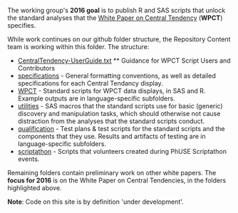 The working group's **2016 goal** is to publish R and SAS scripts that unlock the standard analyses that the [White Paper on Central Tendency](http://www.phusewiki.org/wiki/images/4/48/CSS_WhitePaper_CentralTendency_v1.0.pdf) (**WPCT**) specifies.

While work continues on our github folder structure, the Repository Content team is working within this folder. The structure:
* [CentralTendency-UserGuide.txt](https://github.com/phuse-org/phuse-scripts/blob/master/whitepapers/CentralTendency-UserGuide.txt)
** Guidance for WPCT Script Users and Contributors
* [specifications](https://github.com/phuse-org/phuse-scripts/tree/master/whitepapers/specification) - General formatting conventions, as well as detailed specifications for each Central Tendancy display.
* [WPCT](https://github.com/phuse-org/phuse-scripts/tree/master/whitepapers/WPCT) - Standard scripts for WPCT data displays, in SAS and R. Example outputs are in language-specific subfolders.
* [utilities](https://github.com/phuse-org/phuse-scripts/tree/master/whitepapers/utilities) - SAS macros that the standard scripts use for basic (generic) discovery and manipulation tasks, which should otherwise not cause distraction from the analyses that the standard scripts conduct.
* [qualification](https://github.com/phuse-org/phuse-scripts/tree/master/whitepapers/qualification) - Test plans & test scripts for the standard scripts and the components that they use. Results and artifacts of testing are in language-specific subfolders.
* [scriptathon](https://github.com/phuse-org/phuse-scripts/tree/master/whitepapers/scriptathon) - Scripts that volunteers created during PhUSE Scriptathon events.

Remaining folders contain preliminary work on other white papers. The **focus for 2016** is on the White Paper on Central Tendencies, in the folders highlighted above.

**Note**: Code on this site is by definition 'under development'.
